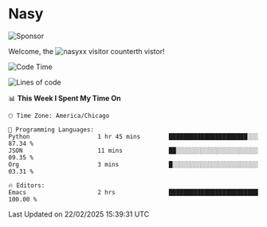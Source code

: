 # Nasy

<!--
<p align="center">
<img height="200" src="https://github-readme-stats.vercel.app/api?username=nasyxx&count_private=true&show_icons=true&theme=dracula&include_all_commits=true"/>
<img height="200" src="https://github-readme-stats.vercel.app/api/top-langs/?username=nasyxx&theme=dracula&hide=html,jupyter+notebook&count_private=true&show_icons=true"/>
</p>

  
----------------
-->

![Sponsor](https://img.shields.io/static/v1.svg?label=Sponsor&message=%E2%9D%A4&logo=GitHub&style=flat&color=pink)
 
Welcome, the ![nasyxx visitor counter](https://count.getloli.com/get/@nasyxx?theme=rule34)th vistor!
 
<!--START_SECTION:waka-->
![Code Time](http://img.shields.io/badge/Code%20Time-4%2C733%20hrs%2029%20mins-blue)

![Lines of code](https://img.shields.io/badge/From%20Hello%20World%20I%27ve%20Written-6.3%20million%20lines%20of%20code-blue)

📊 **This Week I Spent My Time On** 

```text
🕑︎ Time Zone: America/Chicago

💬 Programming Languages: 
Python                   1 hr 45 mins        ██████████████████████░░░   87.34 % 
JSON                     11 mins             ██░░░░░░░░░░░░░░░░░░░░░░░   09.35 % 
Org                      3 mins              █░░░░░░░░░░░░░░░░░░░░░░░░   03.31 % 

🔥 Editors: 
Emacs                    2 hrs               █████████████████████████   100.00 % 
```


 Last Updated on 22/02/2025 15:39:31 UTC
<!--END_SECTION:waka-->

<!-- ![visitors](https://visitor-badge.laobi.icu/badge?page_id=nasyxx.nasyxx) -->
